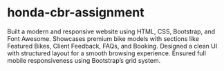 # honda-cbr-assignment
Built a modern and responsive website using HTML, CSS, Bootstrap, and Font Awesome.
Showcases premium bike models with sections like Featured Bikes, Client Feedback, FAQs, and Booking.
Designed a clean UI with structured layout for a smooth browsing experience.
Ensured full mobile responsiveness using Bootstrap’s grid system.
